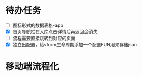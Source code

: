 # 待办任务
- [ ] 图标形式的数据表格-app
- [x] 首页导航栏在入库点击详情后再返回会消失
- [ ] 流程需要直接跳转到对应的页面
- [x] 独立出配置，给vform生命周期添加一个配置FUN用来存储json

# 移动端流程化
